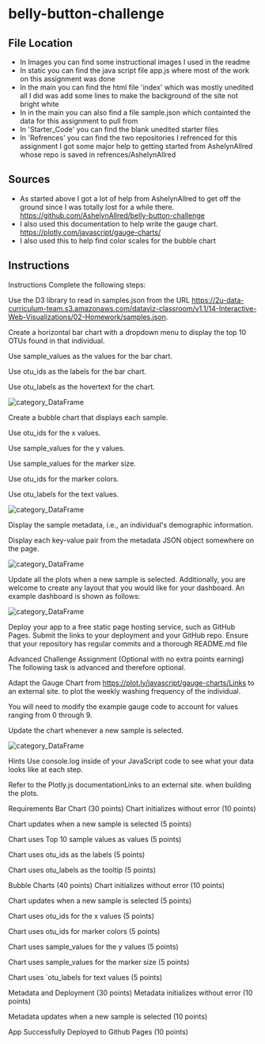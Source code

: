 # belly-button-challenge

## File Location
- In Images you can find some instructional images I used in the readme
- In static you can find the java script file app.js where most of the work on this assignment was done
- In the main you can find the html file 'index' which was mostly unedited all I did was add some lines to make the background of the site not bright white
- In in the main you can also find a file sample.json which containted the data for this assignment to pull from
- In 'Starter_Code' you can find the blank unedited starter files
- In 'Refrences' you can find the two repositories I refrenced for this assignment
	I got some major help to getting started from AshelynAllred whose repo is saved in 	refrences/AshelynAllred

## Sources
- As started above I got a lot of help from AshelynAllred to get off the ground since I was totally lost for a while there. https://github.com/AshelynAllred/belly-button-challenge	
- I also used this documentation to help write the gauge chart. https://plotly.com/javascript/gauge-charts/
- I also used this to help find color scales for the bubble chart

## Instructions

Instructions
Complete the following steps:

Use the D3 library to read in samples.json from the URL https://2u-data-curriculum-team.s3.amazonaws.com/dataviz-classroom/v1.1/14-Interactive-Web-Visualizations/02-Homework/samples.json.

Create a horizontal bar chart with a dropdown menu to display the top 10 OTUs found in that individual.

Use sample_values as the values for the bar chart.

Use otu_ids as the labels for the bar chart.

Use otu_labels as the hovertext for the chart.

![category_DataFrame](Images/INS_IMG_01.jpg)

Create a bubble chart that displays each sample.

Use otu_ids for the x values.

Use sample_values for the y values.

Use sample_values for the marker size.

Use otu_ids for the marker colors.

Use otu_labels for the text values.

![category_DataFrame](Images/INS_IMG_02.jpg)

Display the sample metadata, i.e., an individual's demographic information.

Display each key-value pair from the metadata JSON object somewhere on the page.

![category_DataFrame](Images/INS_IMG_03.jpg)

Update all the plots when a new sample is selected. Additionally, you are welcome to create any layout that you would like for your dashboard. An example dashboard is shown as follows:

![category_DataFrame](Images/INS_IMG_04.jpg)

Deploy your app to a free static page hosting service, such as GitHub Pages. Submit the links to your deployment and your GitHub repo. Ensure that your repository has regular commits and a thorough README.md file

Advanced Challenge Assignment (Optional with no extra points earning)
The following task is advanced and therefore optional.

Adapt the Gauge Chart from https://plot.ly/javascript/gauge-charts/Links to an external site. to plot the weekly washing frequency of the individual.

You will need to modify the example gauge code to account for values ranging from 0 through 9.

Update the chart whenever a new sample is selected.

![category_DataFrame](Images/INS_IMG_05.jpg)

Hints
Use console.log inside of your JavaScript code to see what your data looks like at each step.

Refer to the Plotly.js documentationLinks to an external site. when building the plots.

Requirements
Bar Chart (30 points)
Chart initializes without error (10 points)

Chart updates when a new sample is selected (5 points)

Chart uses Top 10 sample values as values (5 points)

Chart uses otu_ids as the labels (5 points)

Chart uses otu_labels as the tooltip (5 points)

Bubble Charts (40 points)
Chart initializes without error (10 points)

Chart updates when a new sample is selected (5 points)

Chart uses otu_ids for the x values (5 points)

Chart uses otu_ids for marker colors (5 points)

Chart uses sample_values for the y values (5 points)

Chart uses sample_values for the marker size (5 points)

Chart uses `otu_labels for text values (5 points)

Metadata and Deployment (30 points)
Metadata initializes without error (10 points)

Metadata updates when a new sample is selected (10 points)

App Successfully Deployed to Github Pages (10 points)